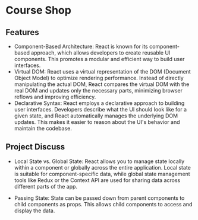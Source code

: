 # Course Shop


## Features

- Component-Based Architecture: React is known for its component-based approach, which allows developers to create reusable UI components. This promotes a modular and efficient way to build user interfaces.
- Virtual DOM: React uses a virtual representation of the DOM (Document Object Model) to optimize rendering performance. Instead of directly manipulating the actual DOM, React compares the virtual DOM with the real DOM and updates only the necessary parts, minimizing browser reflows and improving efficiency.
- Declarative Syntax: React employs a declarative approach to building user interfaces. Developers describe what the UI should look like for a given state, and React automatically manages the underlying DOM updates. This makes it easier to reason about the UI's behavior and maintain the codebase.


## Project Discuss
- Local State vs. Global State: React allows you to manage state locally within a component or globally across the entire application. Local state is suitable for component-specific data, while global state management tools like Redux or the Context API are used for sharing data across different parts of the app.

- Passing State: State can be passed down from parent components to child components as props. This allows child components to access and display the data.